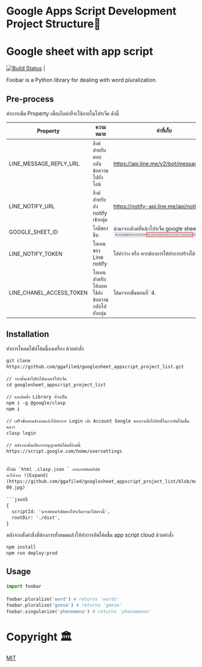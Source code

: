 # Google Apps Script Development Project Structure💯

# Google sheet with app script

[![Build Status](https://travis-ci.org/joemccann/dillinger.svg?branch=master)](https://travis-ci.org/joemccann/dillinger) |

Foobar is a Python library for dealing with word pluralization.

## Pre-process

ทำการเพิ่ม Property เพื่อเก็บค่าที่จะใช้ภายในโปรเจ็ค ดังนี้

| Property                 | ความหมาย                                     | ค่าที่เก็บ                                                                                                                                       |
| ------------------------ | -------------------------------------------- | ------------------------------------------------------------------------------------------------------------------------------------------------ |
| LINE_MESSAGE_REPLY_URL   | ลิงค์สำหรับตอบกลับข้อความไปยังไลน์           | https://api.line.me/v2/bot/message/reply                                                                                                         |
| LINE_NOTIFY_URL          | ลิงค์สำหรับส่ง notify เข้ากลุ่ม              | https://notify-api.line.me/api/notify                                                                                                            |
| GOOGLE_SHEET_ID          | ไอดีของชีท                                   | นำมาจากลิงค์ที่หน้าโปรเจ็ค google sheet <img src="https://github.com/ggafiled/googlesheet_appscript_project_list/blob/master/img/expand-08.jpg"> |
| LINE_NOTIFY_TOKEN        | โทเคนของ Line notify                         | ใส่ค่าว่าง หรือ หากต้องการให้ทำการสร้างได้จาก [ลิงค์นี้](https://notify-bot.line.me/th/)                                                         |
| LINE_CHANEL_ACCESS_TOKEN | โทเคนสำหรับให้บอทใช้ส่งข้อความกลับไปยังกลุ่ม | ได้มาจากขั้นตอนที่ `4.                                                                                                                           |

## Installation

ทำการโหลดไฟล์โค้ดนี้ลงเครื่อง ด้วยคำสั่ง

````node
git clone https://github.com/ggafiled/googlesheet_appscript_project_list.git

// จากนั้นเข้าไปยังโฟลเดอร์โปรเจ็ค
cd googlesheet_appscript_project_list

// และติดตั้ง Library ที่จำเป็น
npm i -g @google/clasp
npm i

// เสร็จขั้นตอนข้างบนแล้วให้ทำการ Login เข้า Account Google ของเราเพื่อให้สิทธิ์ในการอัพโค้ดขึ้นคลาว์
clasp login

// หลังจากนั้นเปิดการอนุญาตอัพโค้ดที่ลิงค์นี้
https://script.google.com/home/usersettings


ที่ไฟล์ `html .clasp.json ` กรอกรหัสสคริปต์
หาได้จาก ![Expand](https://github.com/ggafiled/googlesheet_appscript_project_list/blob/master/img/expand-09.jpg)

```json5
{
  scriptId: 'นำรหัสสคริปต์ของโปรเจ็คเรามาใส่ตรงนี้',
  rootDir: './dist',
}
````

หลังจากตั้งค่าสิ่งที่ต้องการทั้งหมดแล้วให้ทำการอัพโค้ดขึ้น app script cloud ด้วยคำสั่ง

```node
npm install
npm run deploy:prod

```

## Usage

```python
import foobar

foobar.pluralize('word') # returns 'words'
foobar.pluralize('goose') # returns 'geese'
foobar.singularize('phenomena') # returns 'phenomenon'
```

# Copyright 🏛

[MIT](https://choosealicense.com/licenses/mit/)

